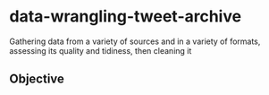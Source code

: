 # data-wrangling-tweet-archive
Gathering data from a variety of sources and in a variety of formats, assessing its quality and tidiness, then cleaning it

## Objective

